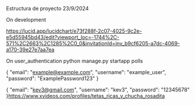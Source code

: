 Estructura de proyecto
23/9/2024

On development

https://lucid.app/lucidchart/e73f288f-2c07-4025-9c2e-e5d55945bd43/edit?viewport_loc=-1744%2C-571%2C2663%2C1285%2C0_0&invitationId=inv_b9cf6205-a7dc-4069-a170-39e27e7aa7ea

On user_authentication
python manage.py startapp polls

{
    "email": "example@example.com",
    "username": "example_user",
    "password": "ExamplePassword123"
}

{
    "email": "kev3@gmail.com",
    "username": "kev3",
    "password": "12345678"
}https://www.xvideos.com/profiles/tetas_ricas_y_chucha_rosadita
